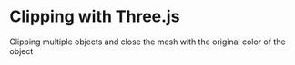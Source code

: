 # Clipping with Three.js
Clipping multiple objects and close the mesh with the original color of the object
